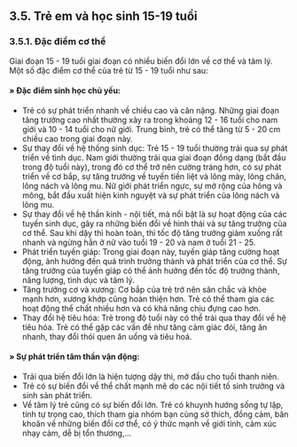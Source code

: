 ## 3.5. Trẻ em và học sinh 15-19 tuổi
### 3.5.1. Đặc điểm cơ thể
Giai đoạn 15 - 19 tuổi giai đoạn có nhiều biến đổi lớn về cơ thể và tâm lý. Một số đặc điểm cơ thể của trẻ từ 15 - 19 tuổi như sau:
#### » Đặc điểm sinh học chủ yếu:
- Trẻ có sự phát triển nhanh về chiều cao và cân nặng. Những giai đoạn tăng trưởng cao nhất thường xảy ra trong khoảng 12 - 16 tuổi cho nam giới và 10 - 14 tuổi cho nữ giới. Trung bình, trẻ có thể tăng từ 5 - 20 cm chiều cao trong giai đoạn này.
- Sự thay đổi về hệ thống sinh dục: Trẻ 15 - 19 tuổi thường trải qua sự phát triển về tình dục. Nam giới thường trải qua giai đoạn đồng dạng (bắt đầu trong độ tuổi này), trong đó cơ thể trở nên cường tráng hơn, có sự phát triển về cơ bắp, sự tăng trưởng về tuyến tiền liệt và lông mày, lông chân, lông nách và lông mu. Nữ giới phát triển ngực, sự mở rộng của hông và mông, bắt đầu xuất hiện kinh nguyệt và sự phát triển của lông nách và lông mu.
- Sự thay đổi về hệ thần kinh - nội tiết, mà nổi bật là sự hoạt động của các tuyến sinh dục, gây ra những biến đổi về hình thái và sự tăng trưởng của cơ thể. Sau khi dậy thì hoàn toàn, thì tốc độ tăng trưởng giảm xuống rất nhanh và ngừng hẳn ở nữ vào tuổi 19 - 20 và nam ở tuổi 21 - 25.
- Phát triển tuyến giáp: Trong giai đoạn này, tuyến giáp tăng cường hoạt động, ảnh hưởng đến quá trình trưởng thành và phát triển của cơ thể. Sự tăng trưởng của tuyến giáp có thể ảnh hưởng đến tốc độ trưởng thành, năng lượng, tình dục và tâm lý.
- Tăng trưởng cơ và xương: Cơ bắp của trẻ trở nên săn chắc và khỏe mạnh hơn, xương khớp cũng hoàn thiện hơn. Trẻ có thể tham gia các hoạt động thể chất nhiều hơn và có khả năng chịu đựng cao hơn.
- Thay đổi hệ tiêu hóa: Trẻ trong độ tuổi này có thể trải qua thay đổi về hệ tiêu hóa. Trẻ có thể gặp các vấn đề như tăng cảm giác đói, tăng ăn nhanh, thay đổi thói quen ăn uống và tiêu hoá.
#### » Sự phát triển tâm thần vận động:
- Trải qua biến đổi lớn là hiện tượng dậy thì, mở đầu cho tuổi thanh niên.
- Trẻ có sự biến đổi về thể chất mạnh mẽ do các nội tiết tố sinh trưởng và sinh sản phát triển.
- Về tâm lý trẻ cũng có sự biến đổi lớn. Trẻ có khuynh hướng sống tự lập, tính tự trọng cao, thích tham gia nhóm bạn cùng sở thích, đồng cảm, băn khoăn về những biến đổi cơ thể, có ý thức mạnh về giới tính, cảm xúc nhạy cảm, dễ bị tổn thương,...